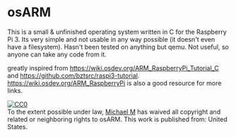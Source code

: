 # osARM

This is a small & unfinished operating system written in C for the Raspberry Pi 3. Its very simple and not usable in any way possible (it doesn't even have a filesystem). Hasn't been tested on anything but qemu. Not useful, so anyone can take any code from it.

greatly inspired from https://wiki.osdev.org/ARM_RaspberryPi_Tutorial_C and https://github.com/bztsrc/raspi3-tutorial. https://wiki.osdev.org/ARM_RaspberryPi is also a good resource for more links.

<p xmlns:dct="http://purl.org/dc/terms/" xmlns:vcard="http://www.w3.org/2001/vcard-rdf/3.0#">
  <a rel="license"
     href="http://creativecommons.org/publicdomain/zero/1.0/">
    <img src="http://i.creativecommons.org/p/zero/1.0/88x31.png" style="border-style: none;" alt="CC0" />
  </a>
  <br />
  To the extent possible under law,
  <a rel="dct:publisher"
     href="https://www.github.com/michaelfm1211/osarm">
    <span property="dct:title">Michael M</span></a>
  has waived all copyright and related or neighboring rights to
  <span property="dct:title">osARM</span>.
This work is published from:
<span property="vcard:Country" datatype="dct:ISO3166"
      content="US" about="https://www.github.com/michaelfm1211/osarm">
  United States</span>.
</p>
